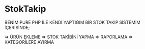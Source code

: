 # StokTakip

BENİM PURE PHP İLE KENDİ YAPTIĞIM BİR STOK TAKİP SİSTEMİM İÇERİSİNDE;

=> ÜRÜN EKLEME
=> STOK TAKİBİNİ YAPMA
=> RAPORLAMA
=> KATEGORİLERE AYIRMA

